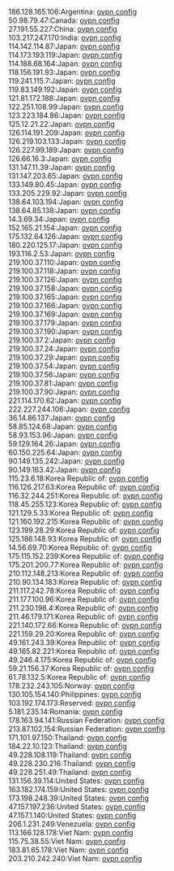 186.128.165.106:Argentina: [ovpn config](vpn/186_128_165_106.ovpn)  
50.98.79.47:Canada: [ovpn config](vpn/50_98_79_47.ovpn)  
27.191.55.227:China: [ovpn config](vpn/27_191_55_227.ovpn)  
103.217.247.170:India: [ovpn config](vpn/103_217_247_170.ovpn)  
114.142.114.87:Japan: [ovpn config](vpn/114_142_114_87.ovpn)  
114.173.193.119:Japan: [ovpn config](vpn/114_173_193_119.ovpn)  
114.188.68.164:Japan: [ovpn config](vpn/114_188_68_164.ovpn)  
118.156.191.93:Japan: [ovpn config](vpn/118_156_191_93.ovpn)  
119.241.115.7:Japan: [ovpn config](vpn/119_241_115_7.ovpn)  
119.83.149.192:Japan: [ovpn config](vpn/119_83_149_192.ovpn)  
121.81.172.188:Japan: [ovpn config](vpn/121_81_172_188.ovpn)  
122.251.108.99:Japan: [ovpn config](vpn/122_251_108_99.ovpn)  
123.223.184.86:Japan: [ovpn config](vpn/123_223_184_86.ovpn)  
125.12.21.22:Japan: [ovpn config](vpn/125_12_21_22.ovpn)  
126.114.191.209:Japan: [ovpn config](vpn/126_114_191_209.ovpn)  
126.219.103.133:Japan: [ovpn config](vpn/126_219_103_133.ovpn)  
126.227.99.189:Japan: [ovpn config](vpn/126_227_99_189.ovpn)  
126.66.16.3:Japan: [ovpn config](vpn/126_66_16_3.ovpn)  
131.147.11.39:Japan: [ovpn config](vpn/131_147_11_39.ovpn)  
131.147.203.65:Japan: [ovpn config](vpn/131_147_203_65.ovpn)  
133.149.80.45:Japan: [ovpn config](vpn/133_149_80_45.ovpn)  
133.205.229.92:Japan: [ovpn config](vpn/133_205_229_92.ovpn)  
138.64.103.194:Japan: [ovpn config](vpn/138_64_103_194.ovpn)  
138.64.85.138:Japan: [ovpn config](vpn/138_64_85_138.ovpn)  
14.3.69.34:Japan: [ovpn config](vpn/14_3_69_34.ovpn)  
152.165.21.154:Japan: [ovpn config](vpn/152_165_21_154.ovpn)  
175.132.64.126:Japan: [ovpn config](vpn/175_132_64_126.ovpn)  
180.220.125.17:Japan: [ovpn config](vpn/180_220_125_17.ovpn)  
193.116.2.53:Japan: [ovpn config](vpn/193_116_2_53.ovpn)  
219.100.37.110:Japan: [ovpn config](vpn/219_100_37_110.ovpn)  
219.100.37.118:Japan: [ovpn config](vpn/219_100_37_118.ovpn)  
219.100.37.126:Japan: [ovpn config](vpn/219_100_37_126.ovpn)  
219.100.37.158:Japan: [ovpn config](vpn/219_100_37_158.ovpn)  
219.100.37.165:Japan: [ovpn config](vpn/219_100_37_165.ovpn)  
219.100.37.166:Japan: [ovpn config](vpn/219_100_37_166.ovpn)  
219.100.37.169:Japan: [ovpn config](vpn/219_100_37_169.ovpn)  
219.100.37.179:Japan: [ovpn config](vpn/219_100_37_179.ovpn)  
219.100.37.190:Japan: [ovpn config](vpn/219_100_37_190.ovpn)  
219.100.37.2:Japan: [ovpn config](vpn/219_100_37_2.ovpn)  
219.100.37.24:Japan: [ovpn config](vpn/219_100_37_24.ovpn)  
219.100.37.29:Japan: [ovpn config](vpn/219_100_37_29.ovpn)  
219.100.37.54:Japan: [ovpn config](vpn/219_100_37_54.ovpn)  
219.100.37.56:Japan: [ovpn config](vpn/219_100_37_56.ovpn)  
219.100.37.81:Japan: [ovpn config](vpn/219_100_37_81.ovpn)  
219.100.37.90:Japan: [ovpn config](vpn/219_100_37_90.ovpn)  
221.114.170.62:Japan: [ovpn config](vpn/221_114_170_62.ovpn)  
222.227.244.106:Japan: [ovpn config](vpn/222_227_244_106.ovpn)  
36.14.86.137:Japan: [ovpn config](vpn/36_14_86_137.ovpn)  
58.85.124.68:Japan: [ovpn config](vpn/58_85_124_68.ovpn)  
58.93.153.96:Japan: [ovpn config](vpn/58_93_153_96.ovpn)  
59.129.164.26:Japan: [ovpn config](vpn/59_129_164_26.ovpn)  
60.150.225.64:Japan: [ovpn config](vpn/60_150_225_64.ovpn)  
90.149.135.242:Japan: [ovpn config](vpn/90_149_135_242.ovpn)  
90.149.163.42:Japan: [ovpn config](vpn/90_149_163_42.ovpn)  
115.23.6.18:Korea Republic of: [ovpn config](vpn/115_23_6_18.ovpn)  
116.126.217.63:Korea Republic of: [ovpn config](vpn/116_126_217_63.ovpn)  
116.32.244.251:Korea Republic of: [ovpn config](vpn/116_32_244_251.ovpn)  
118.45.255.123:Korea Republic of: [ovpn config](vpn/118_45_255_123.ovpn)  
121.129.5.33:Korea Republic of: [ovpn config](vpn/121_129_5_33.ovpn)  
121.160.192.215:Korea Republic of: [ovpn config](vpn/121_160_192_215.ovpn)  
123.199.28.29:Korea Republic of: [ovpn config](vpn/123_199_28_29.ovpn)  
125.186.148.93:Korea Republic of: [ovpn config](vpn/125_186_148_93.ovpn)  
14.56.69.70:Korea Republic of: [ovpn config](vpn/14_56_69_70.ovpn)  
175.115.152.239:Korea Republic of: [ovpn config](vpn/175_115_152_239.ovpn)  
175.201.200.77:Korea Republic of: [ovpn config](vpn/175_201_200_77.ovpn)  
210.112.148.213:Korea Republic of: [ovpn config](vpn/210_112_148_213.ovpn)  
210.90.134.183:Korea Republic of: [ovpn config](vpn/210_90_134_183.ovpn)  
211.117.242.78:Korea Republic of: [ovpn config](vpn/211_117_242_78.ovpn)  
211.177.100.96:Korea Republic of: [ovpn config](vpn/211_177_100_96.ovpn)  
211.230.198.4:Korea Republic of: [ovpn config](vpn/211_230_198_4.ovpn)  
211.46.179.171:Korea Republic of: [ovpn config](vpn/211_46_179_171.ovpn)  
221.140.172.66:Korea Republic of: [ovpn config](vpn/221_140_172_66.ovpn)  
221.159.29.20:Korea Republic of: [ovpn config](vpn/221_159_29_20.ovpn)  
49.161.243.39:Korea Republic of: [ovpn config](vpn/49_161_243_39.ovpn)  
49.165.82.221:Korea Republic of: [ovpn config](vpn/49_165_82_221.ovpn)  
49.246.4.175:Korea Republic of: [ovpn config](vpn/49_246_4_175.ovpn)  
59.21.156.37:Korea Republic of: [ovpn config](vpn/59_21_156_37.ovpn)  
61.78.132.5:Korea Republic of: [ovpn config](vpn/61_78_132_5.ovpn)  
178.232.243.105:Norway: [ovpn config](vpn/178_232_243_105.ovpn)  
130.105.154.140:Philippines: [ovpn config](vpn/130_105_154_140.ovpn)  
103.192.174.173:Reserved: [ovpn config](vpn/103_192_174_173.ovpn)  
5.181.235.14:Romania: [ovpn config](vpn/5_181_235_14.ovpn)  
178.163.94.141:Russian Federation: [ovpn config](vpn/178_163_94_141.ovpn)  
213.87.102.154:Russian Federation: [ovpn config](vpn/213_87_102_154.ovpn)  
171.101.97.150:Thailand: [ovpn config](vpn/171_101_97_150.ovpn)  
184.22.10.123:Thailand: [ovpn config](vpn/184_22_10_123.ovpn)  
49.228.108.119:Thailand: [ovpn config](vpn/49_228_108_119.ovpn)  
49.228.230.216:Thailand: [ovpn config](vpn/49_228_230_216.ovpn)  
49.228.251.49:Thailand: [ovpn config](vpn/49_228_251_49.ovpn)  
131.156.39.114:United States: [ovpn config](vpn/131_156_39_114.ovpn)  
163.182.174.159:United States: [ovpn config](vpn/163_182_174_159.ovpn)  
173.198.248.39:United States: [ovpn config](vpn/173_198_248_39.ovpn)  
47.157.197.236:United States: [ovpn config](vpn/47_157_197_236.ovpn)  
47.157.1.140:United States: [ovpn config](vpn/47_157_1_140.ovpn)  
206.1.231.249:Venezuela: [ovpn config](vpn/206_1_231_249.ovpn)  
113.166.128.178:Viet Nam: [ovpn config](vpn/113_166_128_178.ovpn)  
115.75.38.55:Viet Nam: [ovpn config](vpn/115_75_38_55.ovpn)  
183.81.65.178:Viet Nam: [ovpn config](vpn/183_81_65_178.ovpn)  
203.210.242.240:Viet Nam: [ovpn config](vpn/203_210_242_240.ovpn)  
